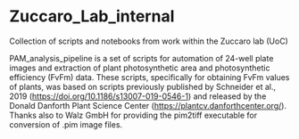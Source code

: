 # Zuccaro_Lab_internal
Collection of scripts and notebooks from work within the Zuccaro lab (UoC)

PAM_analysis_pipeline is a set of scripts for automation of 24-well plate images and extraction of plant photosynthetic area and photosynthetic efficiency (FvFm) data. These scripts, specifically for obtaining FvFm values of plants, was based on scripts previously published by Schneider et al., 2019 (https://doi.org/10.1186/s13007-019-0546-1) and released by the Donald Danforth Plant Science Center (https://plantcv.danforthcenter.org/). Thanks also to Walz GmbH for providing the pim2tiff executable for conversion of .pim image files.
